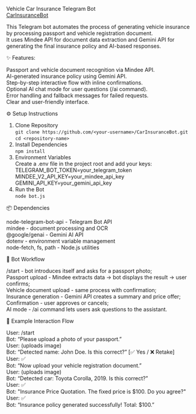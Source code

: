   Vehicle Car Insurance Telegram Bot<br>
  [CarInsuranceBot](https://t.me/CarInsuranceAssistantBot)

  This Telegram bot automates the process of generating vehicle insurance by processing passport and vehicle registration document.<br>
  It uses Mindee API for document data extraction and Gemini API for generating the final insurance policy and AI-based responses.<br>

  ✨ Features:

  Passport and vehicle document recognition via Mindee API.<br>
  AI-generated insurance policy using Gemini API.<br>
  Step-by-step interactive flow with inline confirmations.<br>
  Optional AI chat mode for user questions (/ai command).<br>
  Error handling and fallback messages for failed requests.<br>
  Clear and user-friendly interface.<br>

  ⚙️ Setup Instructions
  1. Clone Repository<br>
     `git clone https://github.com/<your-username>/CarInsuranceBot.git`<br>
    `cd <repository-name>`
  2. Install Dependencies<br>
    `npm install`
  3. Environment Variables<br>
     Create a .env file in the project root and add your keys:<br>
     TELEGRAM_BOT_TOKEN=your_telegram_token<br>
     MINDEE_V2_API_KEY=your_mindee_api_key<br>
     GEMINI_API_KEY=your_gemini_api_key<br>
  4. Run the Bot<br>
    `node bot.js`

  📦 Dependencies

  node-telegram-bot-api - Telegram Bot API<br>
  mindee - document processing and OCR<br>
  @google/genai - Gemini AI API<br>
  dotenv - environment variable management<br>
  node-fetch, fs, path - Node.js utilities<br>

  🤖 Bot Workflow

  /start - bot introduces itself and asks for a passport photo;<br>
  Passport upload - Mindee extracts data → bot displays the result → user confirms;<br>
  Vehicle document upload - same process with confirmation;<br>
  Insurance generation - Gemini API creates a summary and price offer;<br>
  Confirmation - user approves or cancels;<br>
  AI mode - /ai command lets users ask questions to the assistant.<br>

  💬 Example Interaction Flow

  User: /start<br>
  Bot: “Please upload a photo of your passport.”<br>
  User: (uploads image)<br>
  Bot: “Detected name: John Doe. Is this correct?” [✅ Yes / ❌ Retake]<br>
  User: ✅<br>
  Bot: “Now upload your vehicle registration document.”<br>
  User: (uploads image)<br>
  Bot: “Detected car: Toyota Corolla, 2019. Is this correct?”<br>
  User: ✅<br>
  Bot: "Insurance Price Quotation. The fixed price is $100. Do you agree?"<br>
  User: ✅<br>
  Bot: “Insurance policy generated successfully! Total: $100.”
